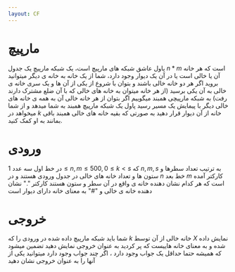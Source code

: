 ```yaml
---
layout: CF
---
```


# مارپیچ

پاول عاشق شبکه های مارپیچ است، یک شبکه مارپیچ یک جدول 
$n * m$
است که هر خانه آن یا خالی است یا در آن یک دیوار وجود دارد، شما از یک خانه به خانه ی دیگر میتوانید بروید  اگر هر دو خانه خالی باشند
و بتوان با شروع از یکی از آن ها و یک سری خانه ی خالی به آن یکی برسید (از هر خانه میتوان به خانه های خالی که با آن ضلع مشترک دارند رفت)
به شبکه مارپیچی همبند میگوییم اگر بتوان از هر خانه خالی آن به همه ی خانه های خالی دیگر با پیمایش یک مسیر رسید
پاول یک شبکه مارپیچ همبند به شما میدهد و از شما میخواهد در
$k$
خانه از آن دیوار قرار دهید به صورتی که بقیه خانه های خالی همبند باقی بمانند
به او کمک کنید.
# ورودی
در خط اول سه عدد
$1 \le n,m \le 500, 0 \le k \lt s$
که 
$n,m,s$
به ترتیب تعداد سطرها و ستون ها و تعداد خانه های خالی در جدول ورودی هستند
و در 
$n$
خط بعد 
$m$
کارکتر آمده است که هر کدام نشان دهنده خانه ی واقع در آن سطر و ستون هستند
کارکتر "." نشان دهنده خانه ی خالی و "#" به معنای خانه دارای دیوار است
# خروجی
شما باید شبکه مارپیچ داده شده در ورودی را که 
$k$
خانه خالی از آن توسط
$X$
نمایش داده شده و به معنای خانه هاییست که پر کردید به عنوان خروجی نمایش دهید
تضمین میشود که همیشه حتما حداقل یک جواب وجود دارد ، اگر چند جواب وجود دارد میتوانید یکی از آنها را به عنوان خروجی نشان دهید
